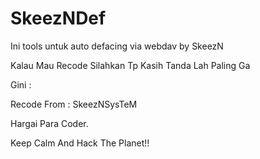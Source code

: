 # SkeezNDef
Ini tools untuk auto defacing via webdav by SkeezN

Kalau Mau Recode Silahkan Tp Kasih Tanda Lah Paling Ga 

Gini : 

Recode From : SkeezNSysTeM

Hargai Para Coder.

Keep Calm And Hack The Planet!!
